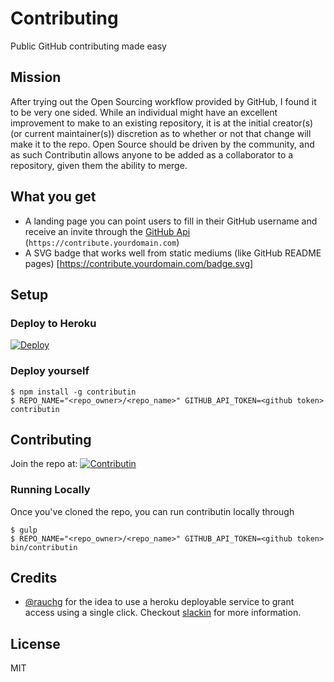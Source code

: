 # Contributing
Public GitHub contributing made easy

## Mission
After trying out the Open Sourcing workflow provided by GitHub, I found it to be very one sided. While an individual might have an excellent
improvement to make to an existing repository, it is at the initial creator(s) (or current maintainer(s)) discretion as to whether or not that
change will make it to the repo. Open Source should be driven by the community, and as such Contributin allows anyone to be added as a collaborator
to a repository, given them the ability to merge.

## What you get
* A landing page you can point users to fill in their
  GitHub username and receive an invite through the [GitHub Api](https://developer.github.com/v3/repos/collaborators/#add-user-as-a-collaborator) (`https://contribute.yourdomain.com`)
* A SVG badge that works well from static mediums
  (like GitHub README pages) [https://contribute.yourdomain.com/badge.svg]

## Setup

### Deploy to Heroku
[![Deploy](https://www.herokucdn.com/deploy/button.svg)](https://heroku.com/deploy?template=https://github.com/morriswchris/contributin/tree/master)

### Deploy yourself

```
$ npm install -g contributin
$ REPO_NAME="<repo_owner>/<repo_name>" GITHUB_API_TOKEN=<github token> contributin
```

## Contributing

Join the repo at: [![Contributin](https://contributin.herokuapp.com/badge.svg)](https://contributin.herokuapp.com/)

### Running Locally
Once you've cloned the repo, you can run contributin locally through
```
$ gulp
$ REPO_NAME="<repo_owner>/<repo_name>" GITHUB_API_TOKEN=<github token> bin/contributin
```

## Credits

- [@rauchg](https://github.com/rauchg) for the idea to use a heroku deployable service to grant access using a single click. Checkout [slackin](https://github.com/rauchg/slackin) for more information.

## License

MIT

